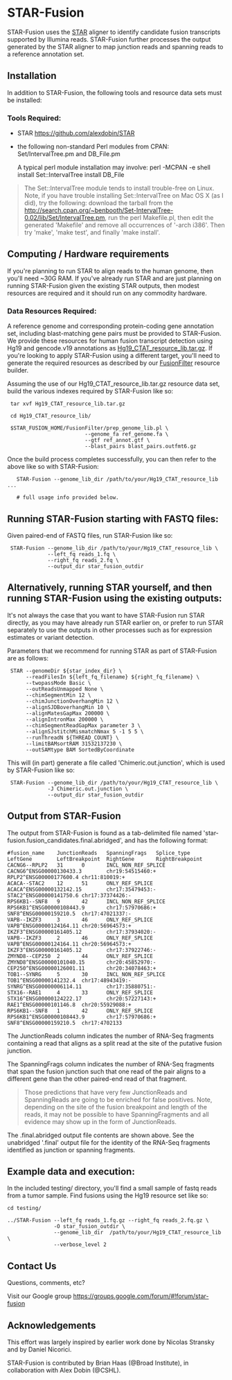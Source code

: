 # STAR-Fusion 

STAR-Fusion uses the [STAR](https://github.com/alexdobin/STAR) aligner to identify candidate fusion transcripts supported by Illumina reads.  STAR-Fusion further processes the output generated by the STAR aligner to map junction reads and spanning reads to a reference annotation set.


## Installation

In addition to STAR-Fusion, the following tools and resource data sets must be installed:

### Tools Required:

*  STAR <https://github.com/alexdobin/STAR>
*  the following non-standard Perl modules from CPAN: Set/IntervalTree.pm and DB_File.pm
  
    A typical perl module installation may involve:
    perl -MCPAN -e shell
      install Set::IntervalTree
      install DB_File
 	
>The Set::IntervalTree module tends to install trouble-free on Linux.  Note, if you have trouble installing Set::IntervalTree on Mac OS X (as I did), try the following:  download the tarball from the http://search.cpan.org/~benbooth/Set-IntervalTree-0.02/lib/Set/IntervalTree.pm, run the perl Makefile.pl, then edit the generated 'Makefile' and remove all occurrences of '-arch i386'. Then try 'make', 'make test', and finally 'make install'.

## Computing / Hardware requirements

If you're planning to run STAR to align reads to the human genome, then you'll need ~30G RAM.   If you've already run STAR and are just planning on running STAR-Fusion given the existing STAR outputs, then modest resources are required and it should run on any commodity hardware.


### Data Resources Required:

A reference genome and corresponding protein-coding gene annotation set, including blast-matching gene pairs must be provided to STAR-Fusion.  We provide these resources for human fusion transcript detection using Hg19 and gencode.v19 annotations as [Hg19_CTAT_resource_lib.tar.gz](https://data.broadinstitute.org/Trinity/CTAT_RESOURCE_LIB/Hg19_CTAT_resource_lib.tar.gz).  If you're looking to apply STAR-Fusion using a different target, you'll need to generate the required resources as described by our [FusionFilter](http://FusionFilter.github.io) resource builder.

Assuming the use of our Hg19_CTAT_resource_lib.tar.gz resource data set, build the various indexes required by STAR-Fusion like so:

     tar xvf Hg19_CTAT_resource_lib.tar.gz

     cd Hg19_CTAT_resource_lib/

     $STAR_FUSION_HOME/FusionFilter/prep_genome_lib.pl \
                             --genome_fa ref_genome.fa \
                             --gtf ref_annot.gtf \
                             --blast_pairs blast_pairs.outfmt6.gz


Once the build process completes successfully, you can then refer to the above like so with STAR-Fusion:

       STAR-Fusion --genome_lib_dir /path/to/your/Hg19_CTAT_resource_lib   ...

       # full usage info provided below.



## Running STAR-Fusion starting with FASTQ files:

Given paired-end of FASTQ files, run STAR-Fusion like so:

     STAR-Fusion --genome_lib_dir /path/to/your/Hg19_CTAT_resource_lib \
                 --left_fq reads_1.fq \
                 --right_fq reads_2.fq \
                 --output_dir star_fusion_outdir
                 

## Alternatively, running STAR yourself, and then running STAR-Fusion using the existing outputs:

It's not always the case that you want to have STAR-Fusion run STAR directly, as you may have already run STAR earlier on, or prefer to run STAR separately to use the outputs in other processes such as for expression estimates or variant detection.

Parameters that we recommend for running STAR as part of STAR-Fusion are as follows:

     STAR --genomeDir ${star_index_dir} \                                                                                     
          --readFilesIn ${left_fq_filename} ${right_fq_filename} \                                                                      
          --twopassMode Basic \                                                                                                      
          --outReadsUnmapped None \                                                                                                  
          --chimSegmentMin 12 \                                                                                                    
          --chimJunctionOverhangMin 12 \                                                                                           
          --alignSJDBoverhangMin 10 \                                                                                              
          --alignMatesGapMax 200000 \                                                                                             
          --alignIntronMax 200000 \                                                                                                
          --chimSegmentReadGapMax parameter 3 \                                                                                    
          --alignSJstitchMismatchNmax 5 -1 5 5 \
          --runThreadN ${THREAD_COUNT} \                                                                                                           
          --limitBAMsortRAM 31532137230 \                                                                                           
          --outSAMtype BAM SortedByCoordinate 

This will (in part) generate a file called 'Chimeric.out.junction', which is used by STAR-Fusion like so:

     STAR-Fusion --genome_lib_dir /path/to/your/Hg19_CTAT_resource_lib \
                 -J Chimeric.out.junction \
                 --output_dir star_fusion_outdir


## Output from STAR-Fusion

The output from STAR-Fusion is found as a tab-delimited file named 'star-fusion.fusion_candidates.final.abridged', and has the following format:

```
#fusion_name    JunctionReads   SpanningFrags   Splice_type     LeftGene        LeftBreakpoint  RightGene       RightBreakpoint
CACNG6--RPLP2   31      0       INCL_NON_REF_SPLICE     CACNG6^ENSG00000130433.3        chr19:54515460:+        RPLP2^ENSG00000177600.4 chr11:810019:+  
ACACA--STAC2    12      51      ONLY_REF_SPLICE ACACA^ENSG00000132142.15        chr17:35479453:-        STAC2^ENSG00000141750.6 chr17:37374426:-        
RPS6KB1--SNF8   9       42      INCL_NON_REF_SPLICE     RPS6KB1^ENSG00000108443.9       chr17:57970686:+        SNF8^ENSG00000159210.5  chr17:47021337:-        
VAPB--IKZF3     3       46      ONLY_REF_SPLICE VAPB^ENSG00000124164.11 chr20:56964573:+        IKZF3^ENSG00000161405.12        chr17:37934020:-        
VAPB--IKZF3     2       46      ONLY_REF_SPLICE VAPB^ENSG00000124164.11 chr20:56964573:+        IKZF3^ENSG00000161405.12        chr17:37922746:-        
ZMYND8--CEP250  2       44      ONLY_REF_SPLICE ZMYND8^ENSG00000101040.15       chr20:45852970:-        CEP250^ENSG00000126001.11       chr20:34078463:+        
TOB1--SYNRG     5       30      INCL_NON_REF_SPLICE     TOB1^ENSG00000141232.4  chr17:48943419:-        SYNRG^ENSG00000006114.11        chr17:35880751:-        
STX16--RAE1     4       33      ONLY_REF_SPLICE STX16^ENSG00000124222.17        chr20:57227143:+        RAE1^ENSG00000101146.8  chr20:55929088:+        
RPS6KB1--SNF8   1       42      ONLY_REF_SPLICE RPS6KB1^ENSG00000108443.9       chr17:57970686:+        SNF8^ENSG00000159210.5  chr17:4702133
```

The JunctionReads column indicates the number of RNA-Seq fragments containing a read that aligns as a split read at the site of the putative fusion junction.   

The SpanningFrags column indicates the number of RNA-Seq fragments that span the fusion junction such that one read of the pair aligns to a different gene than the other paired-end read of that fragment.

>Those predictions that have very few JunctionReads and SpanningReads are going to be enriched for false positives. Note, depending on the site of the fusion breakpoint and length of the reads, it may not be possible to have SpanningFragments and all evidence may show up in the form of JunctionReads.

The .final.abridged output file contents are shown above. See the unabridged '.final' output file for the identity of the RNA-Seq fragments identified as junction or spanning fragments.



## Example data and execution:

In the included testing/ directory, you'll find a small sample of fastq reads from a tumor sample.  Find fusions using the Hg19 resource set like so:

    cd testing/
     
    ../STAR-Fusion --left_fq reads_1.fq.gz --right_fq reads_2.fq.gz \
                   -O star_fusion_outdir \
                   --genome_lib_dir  /path/to/your/Hg19_CTAT_resource_lib \
                   --verbose_level 2  


## Contact Us

Questions, comments, etc?

Visit our Google group <https://groups.google.com/forum/#!forum/star-fusion>

## Acknowledgements

This effort was largely inspired by earlier work done by Nicolas Stransky and by Daniel Nicorici.

STAR-Fusion is contributed by Brian Haas (@Broad Institute), in collaboration with Alex Dobin (@CSHL).


